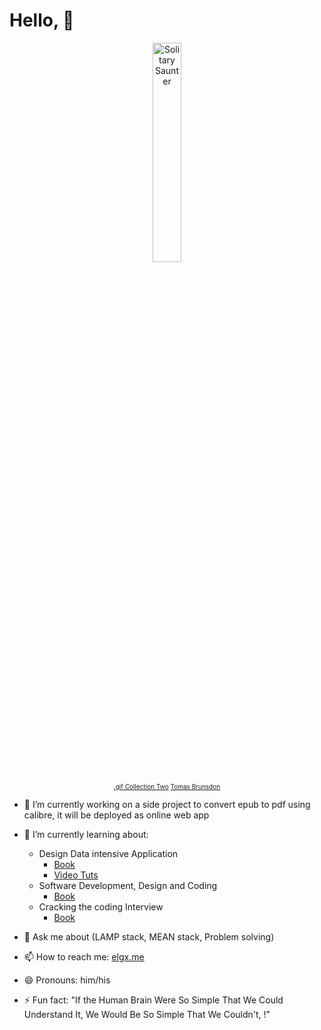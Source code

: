 # Hello, 👋
<p align="center">
<a target="_blank"  href="https://www.behance.net/gallery/55389655/gif-Collection-Two/modules/326567415">
    <img width="30%" style="margin: auto 0" src="https://mir-s3-cdn-cf.behance.net/project_modules/disp/5eeea355389655.59822ff824b72.gif"  alt="Solitary Saunter" class="e2e-ImageModuleContent-img ImageModuleContent-mainImage-IG1">
</a>
        
<p align="center" style="font-size:10px">
    <a href="https://www.behance.net/gallery/55389655/gif-Collection-Two">.gif Collection Two</a>
    <a href="https://www.behance.net/Brunsdon">Tomas Brunsdon</a>
</p>

</p>

- 🔭 I’m currently working on a side project to convert epub to pdf using calibre, it will be deployed as online web app
- 🌱 I’m currently learning about:
    - Design Data intensive Application
        - <a target="_blank" href='https://www.oreilly.com/library/view/designing-data-intensive-applications/9781491903063/'>Book</a>
        - <a target="_blank" href="https://www.youtube.com/playlist?list=PLTRDUPO2OmIljJwE9XMYE_XEgEIWZDCuQ">Video Tuts</a>
    - Software Development, Design and Coding 
      - <a target="_blank" href="https://link.springer.com/book/10.1007/978-1-4842-3153-1">Book</a>
    - Cracking the coding Interview 
      - <a target="_blank" href="https://www.amazon.com/Cracking-Coding-Interview-Programming-Questions/dp/0984782850">Book</a>

- 💬 Ask me about (LAMP stack, MEAN stack, Problem solving)
- 📫 How to reach me: <a target="_blank" href="https://elgx.me">elgx.me</a>
- 😄 Pronouns: him/his
- ⚡ Fun fact: "If the Human Brain Were So Simple That We Could Understand It, We Would Be So Simple That We Couldn't, !"
